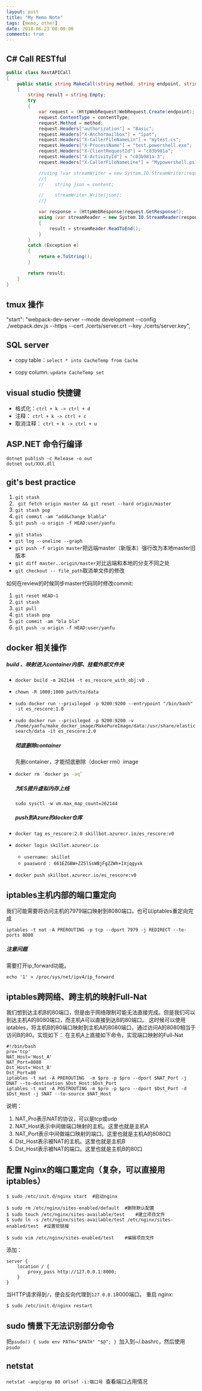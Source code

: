 ```yaml
---
layout: post
title: "My Memo Note"
tags: [memo, other]
date: 2018-06-23 00:00:00
comments: true
---  
```




## C# Call RESTful  

```C#
public class RestAPICall
{
    public static string MakeCall(string method, string endpoint, string content, string contentType = "application/json")
    {
        string result = string.Empty;
        try
        {
            var request = (HttpWebRequest)WebRequest.Create(endpoint);
            request.ContentType = contentType;
            request.Method = method;
            request.Headers["authorization"] = "Basic";
            request.Headers["X-Anchormailbox"] = "ipat";
            request.Headers["X-CallerFileNameLin"] = "mytest.cs";
            request.Headers["X-ProcessName"] = "test.powershell.exe";
            request.Headers["X-ClientRequestId"] = "c03b981a";
            request.Headers["X-ActivityId"] = "c03b981a-3";
            request.Headers["X-CallerFileNameLine"] = "Mypowershell.ps1,line 3";

            //using (var streamWriter = new System.IO.StreamWriter(request.GetRequestStream()))
            //{
            //    string json = content;

            //    streamWriter.Write(json);
            //}

            var response = (HttpWebResponse)request.GetResponse();
            using (var streamReader = new System.IO.StreamReader(response.GetResponseStream()))
            {
                result = streamReader.ReadToEnd();
            }
        }
        catch (Exception e)
        {
            return e.ToString();
        }

        return result;
    }
}
```



## tmux 操作

"start": "webpack-dev-server --mode development --config ./webpack.dev.js --https --cert ./certs/server.crt --key ./certs/server.key", 

<!--more-->

## SQL server  

* copy table：`select * into CacheTemp from Cache`

* copy column: `update CacheTemp set ` 





## visual studio 快捷键

- 格式化：`ctrl + k -> ctrl + d`
- 注释： `ctrl + k -> ctrl + c `
- 取消注释： `ctrl + k -> ctrl + u `



## ASP.NET 命令行编译  

```power
dotnet publish -c Release -o out
dotnet out/XXX.dll
```

## git's best practice

1. `git stash`
2. ` git fetch origin master && git reset --hard origin/master`
3. `git stash pop`
4. `git commit -am "add&change blabla"`
5. `git push -u origin -f HEAD:user/yanfu`



- `git status`
- `git log --oneline --graph`
- `git push -f origin master`把远端master（新版本）强行改为本地master旧版本
- `git diff master..origin/master`对比远端和本地的分支不同之处
- `git checkout -- file_path`取消单文件的修改



如何在review的时候同步master代码同时修改commit:  

1. `git reset HEAD~1`  
2. `git stash`  
3. `git pull`  
4. `git stash pop`  
5. `git commit -am "bla bla"`  
6. `git push -u origin -f HEAD:user/yanfu`

## docker 相关操作

##### build 、映射进入container内部、挂载外部文件夹

- `docker build -m 262144 -t es_rescore_with_obj:v0 .`

- `chown -R 1000:1000 path/to/data `

- `sudo docker run --privileged -p 9200:9200 --entrypoint "/bin/bash" -it es_rescore:1.0`

- `sudo docker run --privileged -p 9200:9200 -v /home/yanfu/make_docker_image/MakePureImage/data:/usr/share/elasticsearch/data -it es_rescore:2.0`

  ##### 彻底删除container

  先删container，才能彻底删除（docker rmi）image

- ```bash
  docker rm `docker ps -aq`
  ```

  ##### 为ES提升虚拟内存上线

  ```
  sudo sysctl -w vm.max_map_count=262144
  ```

  ##### push到Azure的docker仓库

- `docker tag es_rescore:2.0 skillbot.azurecr.io/es_rescore:v0`

- `docker login skillot.azurecr.io`

  - `username: skillot `
  - `paasword : 661EZGBW+ZZ5lSsWBjFgZZWh+IXjqgyxk`

- `docker push skillbot.azurecr.io/es_rescore:v0`

## iptables主机内部的端口重定向

我们可能需要将访问主机的7979端口映射到8080端口。也可以iptables重定向完成

```
iptables -t nat -A PREROUTING -p tcp --dport 7979 -j REDIRECT --to-ports 8080
```

##### 注意问题

需要打开ip_forward功能。

```
echo '1' > /proc/sys/net/ipv4/ip_forward  
```

## iptables跨网络、跨主机的映射Full-Nat

我们想到达主机B的80端口，但是由于网络限制可能无法直接完成。但是我们可以到达主机A的8080端口，而主机A可以直接到达B的80端口。
这时候可以使用iptables，将主机B的80端口映射到主机A的8080端口，通过访问A的8080相当于访问B的80。实现如下： 
在主机A上直接如下命令，实现端口映射的Full-Nat

```
#!/bin/bash
pro='tcp'
NAT_Host='Host_A'
NAT_Port=8080
Dst_Host='Host_B'
Dst_Port=80
iptables -t nat -A PREROUTING  -m $pro -p $pro --dport $NAT_Port -j DNAT --to-destination $Dst_Host:$Dst_Port
iptables -t nat -A POSTROUTING -m $pro -p $pro --dport $Dst_Port -d $Dst_Host -j SNAT --to-source $NAT_Host
```

说明：

1. NAT_Pro表示NAT的协议，可以是tcp或udp
2. NAT_Host表示中间做端口映射的主机。这里也就是主机A
3. NAT_Port表示中间做端口映射的端口。这里也就是主机A的8080口
4. Dst_Host表示被NAT的主机。这里也就是主机B
5. Dst_Host表示被NAT的端口。这里也就是主机B的80口

## 配置 Nginx的端口重定向（复杂，可以直接用iptables）

```
$ sudo /etc/init.d/nginx start	#启动nginx

$ sudo rm /etc/nginx/sites-enabled/default	#删除默认配置
$ sudo touch /etc/nginx/sites-available/test	#建立项目文件
$ sudo ln -s /etc/nginx/sites-available/test /etc/nginx/sites-enabled/test	#设置软链接

$ sudo vim /etc/nginx/sites-enabled/test	#编辑项目文件
```

添加：

```
server {
    location / {
        proxy_pass http://127.0.0.1:8000;
    }
}
```

当HTTP请求得到`/`，便会反向代理到`127.0.0.1`8000端口。 重启 nginx:

```
$ sudo /etc/init.d/nginx restart
```

## sudo 情景下无法识别部分命令

把`psudo() { sudo env PATH="$PATH" "$@"; } `加入到~/.bashrc，然后使用`psudo`

## netstat

`netstat -anp|grep 80 `or`lsof -i:端口号 `查看端口占用情况





